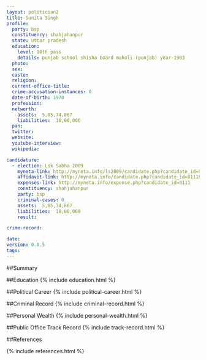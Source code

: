 ```yaml
---
layout: politician2
title: Sunita Singh
profile: 
  party: bsp
  constituency: shahjahanpur
  state: uttar pradesh
  education: 
    level: 10th pass
    details: punjab school shisha board maholi (punjab) year-1983
  photo: 
  sex: 
  caste: 
  religion: 
  current-office-title: 
  crime-accusation-instances: 0
  date-of-birth: 1970
  profession: 
  networth: 
    assets:  5,85,74,867
    liabilities:  18,00,000
  pan: 
  twitter: 
  website: 
  youtube-interview: 
  wikipedia: 

candidature: 
  - election: Lok Sabha 2009
    myneta-link: http://myneta.info/ls2009/candidate.php?candidate_id=8111
    affidavit-link: http://myneta.info/candidate.php?candidate_id=8111&scan=original
    expenses-link: http://myneta.info/expense.php?candidate_id=8111
    constituency: shahjahanpur 
    party: bsp
    criminal-cases: 0
    assets:  5,85,74,867
    liabilities:  18,00,000
    result:  

crime-record: 

date: 
version: 0.0.5
tags: 
---
```

##Summary


##Education
{% include education.html %}


##Political Career
{% include political-career.html %}


##Criminal Record
{% include criminal-record.html %}


##Personal Wealth
{% include personal-wealth.html %}


##Public Office Track Record
{% include track-record.html %}


##References


{% include references.html %}
